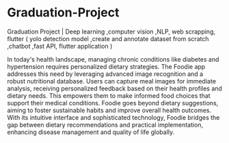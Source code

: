 # Graduation-Project
 Graduation Project | Deep learning ,computer vision ,NLP, web scrapping, flutter  ( yolo detection model ,create and annotate dataset from scratch ,chatbot ,fast API, flutter application )
 
In today's health landscape, managing chronic conditions like diabetes and hypertension requires personalized dietary strategies. The Foodie app addresses this need by leveraging advanced image recognition and a robust nutritional database. Users can capture meal images for immediate analysis, receiving personalized feedback based on their health profiles and dietary needs. This empowers them to make informed food choices that support their medical conditions. Foodie goes beyond dietary suggestions, aiming to foster sustainable habits and improve overall health outcomes. With its intuitive interface and sophisticated technology, Foodie bridges the gap between dietary recommendations and practical implementation, enhancing disease management and quality of life globally.
